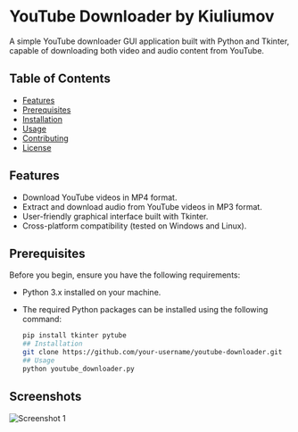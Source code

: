 # YouTube Downloader by Kiuliumov

A simple YouTube downloader GUI application built with Python and Tkinter, capable of downloading both video and audio content from YouTube.

## Table of Contents
- [Features](#features)
- [Prerequisites](#prerequisites)
- [Installation](#installation)
- [Usage](#usage)
- [Contributing](#contributing)
- [License](#license)

## Features

- Download YouTube videos in MP4 format.
- Extract and download audio from YouTube videos in MP3 format.
- User-friendly graphical interface built with Tkinter.
- Cross-platform compatibility (tested on Windows and Linux).

## Prerequisites

Before you begin, ensure you have the following requirements:

- Python 3.x installed on your machine.
- The required Python packages can be installed using the following command:

  ```bash
  pip install tkinter pytube
  ## Installation
  git clone https://github.com/your-username/youtube-downloader.git
  ## Usage
  python youtube_downloader.py
## Screenshots

![Screenshot 1]("Screenshots\screenshot1.png")




